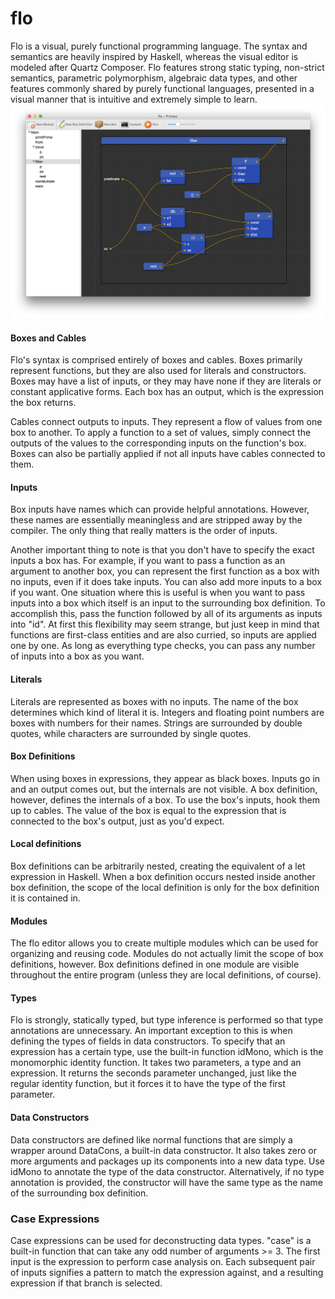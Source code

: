 # flo
Flo is a visual, purely functional programming language. The syntax and semantics are heavily inspired by Haskell, whereas the visual editor is modeled after Quartz Composer. Flo features strong static typing, non-strict semantics, parametric polymorphism, algebraic data types, and other features commonly shared by purely functional languages, presented in a visual manner that is intuitive and extremely simple to learn.
![screenshot](screenshot.png)
#### Boxes and Cables
Flo's syntax is comprised entirely of boxes and cables. Boxes primarily represent functions, but they are also used for literals and constructors. Boxes may have a list of inputs, or they may have none if they are literals or constant applicative forms. Each box has an output, which is the expression the box returns.

Cables connect outputs to inputs. They represent a flow of values from one box to another. To apply a function to a set of values, simply connect the outputs of the values to the corresponding inputs on the function's box. Boxes can also be partially applied if not all inputs have cables connected to them.

#### Inputs
Box inputs have names which can provide helpful annotations. However, these names are essentially meaningless and are stripped away by the compiler. The only thing that really matters is the order of inputs.

Another important thing to note is that you don't have to specify the exact inputs a box has. For example, if you want to pass a function as an argument to another box, you can represent the first function as a box with no inputs, even if it does take inputs. You can also add more inputs to a box if you want. One situation where this is useful is when you want to pass inputs into a box which itself is an input to the surrounding box definition. To accomplish this, pass the function followed by all of its arguments as inputs into "id". At first this flexibility may seem strange, but just keep in mind that functions are first-class entities and are also curried, so inputs are applied one by one. As long as everything type checks, you can pass any number of inputs into a box as you want.

#### Literals
Literals are represented as boxes with no inputs. The name of the box determines which kind of literal it is. Integers and floating point numbers are boxes with numbers for their names. Strings are surrounded by double quotes, while characters are surrounded by single quotes.

#### Box Definitions
When using boxes in expressions, they appear as black boxes. Inputs go in and an output comes out, but the internals are not visible. A box definition, however, defines the internals of a box. To use the box's inputs, hook them up to cables. The value of the box is equal to the expression that is connected to the box's output, just as you'd expect.

#### Local definitions
Box definitions can be arbitrarily nested, creating the equivalent of a let expression in Haskell. When a box definition occurs nested inside another box definition, the scope of the local definition is only for the box definition it is contained in.

#### Modules
The flo editor allows you to create multiple modules which can be used for organizing and reusing code. Modules do not actually limit the scope of box definitions, however. Box definitions defined in one module are visible throughout the entire program (unless they are local definitions, of course).

#### Types
Flo is strongly, statically typed, but type inference is performed so that type annotations are unnecessary. An important exception to this is when defining the types of fields in data constructors. To specify that an expression has a certain type, use the built-in function idMono, which is the monomorphic identity function. It takes two parameters, a type and an expression. It returns the seconds parameter unchanged, just like the regular identity function, but it forces it to have the type of the first parameter.

#### Data Constructors
Data constructors are defined like normal functions that are simply a wrapper around DataCons, a built-in data constructor. It also takes zero or more arguments and packages up its components into a new data type. Use idMono to annotate the type of the data constructor. Alternatively, if no type annotation is provided, the constructor will have the same type as the name of the surrounding box definition.

### Case Expressions
Case expressions can be used for deconstructing data types. "case" is a built-in function that can take any odd number of arguments >= 3. The first input is the expression to perform case analysis on. Each subsequent pair of inputs signifies a pattern to match the expression against, and a resulting expression if that branch is selected.
